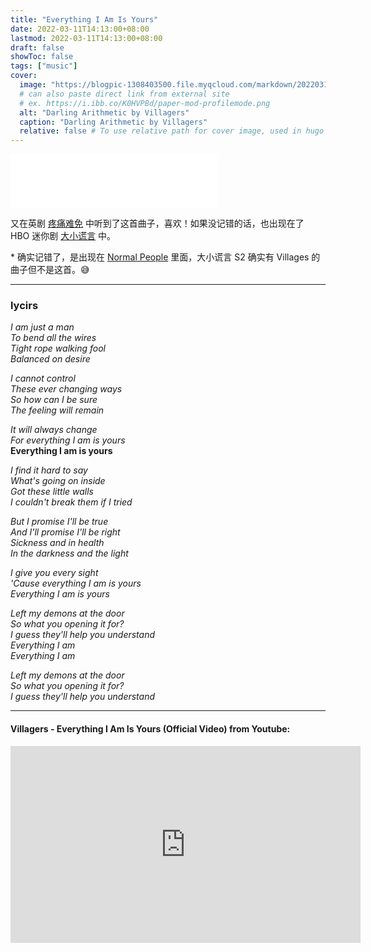 ```yaml
---
title: "Everything I Am Is Yours"
date: 2022-03-11T14:13:00+08:00
lastmod: 2022-03-11T14:13:00+08:00
draft: false
showToc: false
tags: ["music"]
cover:
  image: "https://blogpic-1308403500.file.myqcloud.com/markdown/20220311141228.png"
  # can also paste direct link from external site
  # ex. https://i.ibb.co/K0HVPBd/paper-mod-profilemode.png
  alt: "Darling Arithmetic by Villagers"
  caption: "Darling Arithmetic by Villagers"
  relative: false # To use relative path for cover image, used in hugo Page-bundles
---
```


<iframe frameborder="no" border="0" marginwidth="0" marginheight="0" width=330 height=86 src="//music.163.com/outchain/player?type=2&id=31356558&auto=1&height=66" atl="Villagers - Everything I Am Is Yours (Official Video)"></iframe>

又在英剧 [疼痛难免](https://movie.douban.com/subject/30267255/) 中听到了这首曲子，喜欢！如果没记错的话，也出现在了 HBO 迷你剧 [大小谎言](https://movie.douban.com/subject/25953429/) 中。

\* 确实记错了，是出现在 [Normal People](https://movie.douban.com/subject/33477335/) 里面，大小谎言 S2 确实有 Villages 的曲子但不是这首。😅

---

### lycirs

_I am just a man_  
_To bend all the wires_  
_Tight rope walking fool_  
_Balanced on desire_

_I cannot control_  
_These ever changing ways_  
_So how can I be sure_  
_The feeling will remain_

_It will always change_  
_For everything I am is yours_  
**Everything I am is yours**

_I find it hard to say_  
_What's going on inside_  
_Got these little walls_  
_I couldn't break them if I tried_

_But I promise I'll be true_  
_And I'll promise I'll be right_  
_Sickness and in health_  
_In the darkness and the light_

_I give you every sight_  
_'Cause everything I am is yours_  
_Everything I am is yours_

_Left my demons at the door_  
_So what you opening it for?_  
_I guess they'll help you understand_  
_Everything I am_  
_Everything I am_

_Left my demons at the door_  
_So what you opening it for?_  
_I guess they'll help you understand_

---

#### Villagers - Everything I Am Is Yours (Official Video) from Youtube:

<iframe width="560" height="315" src="https://www.youtube.com/embed/_hD0wd2HUVs" title="YouTube video player" frameborder="0" allow="accelerometer; autoplay; clipboard-write; encrypted-media; gyroscope; picture-in-picture" allowfullscreen></iframe>
